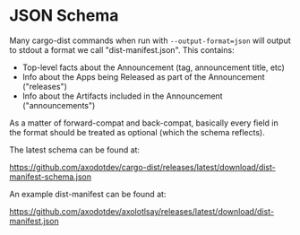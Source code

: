 # JSON Schema

Many cargo-dist commands when run with `--output-format=json` will output to stdout a format we call "dist-manifest.json". This contains:

* Top-level facts about the Announcement (tag, announcement title, etc)
* Info about the Apps being Released as part of the Announcement ("releases")
* Info about the Artifacts included in the Announcement ("announcements")

As a matter of forward-compat and back-compat, basically every field in the format should be treated as optional (which the schema reflects).

The latest schema can be found at:

https://github.com/axodotdev/cargo-dist/releases/latest/download/dist-manifest-schema.json

An example dist-manifest can be found at:

https://github.com/axodotdev/axolotlsay/releases/latest/download/dist-manifest.json